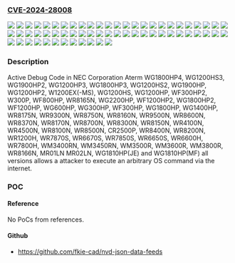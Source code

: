 ### [CVE-2024-28008](https://cve.mitre.org/cgi-bin/cvename.cgi?name=CVE-2024-28008)
![](https://img.shields.io/static/v1?label=Product&message=CR2500P&color=blue)
![](https://img.shields.io/static/v1?label=Product&message=MR01LN&color=blue)
![](https://img.shields.io/static/v1?label=Product&message=MR02LN&color=blue)
![](https://img.shields.io/static/v1?label=Product&message=W1200EX(-MS)&color=blue)
![](https://img.shields.io/static/v1?label=Product&message=W300P&color=blue)
![](https://img.shields.io/static/v1?label=Product&message=WF1200HP&color=blue)
![](https://img.shields.io/static/v1?label=Product&message=WF1200HP2&color=blue)
![](https://img.shields.io/static/v1?label=Product&message=WF300HP&color=blue)
![](https://img.shields.io/static/v1?label=Product&message=WF300HP2&color=blue)
![](https://img.shields.io/static/v1?label=Product&message=WF800HP&color=blue)
![](https://img.shields.io/static/v1?label=Product&message=WG1200HP&color=blue)
![](https://img.shields.io/static/v1?label=Product&message=WG1200HP2&color=blue)
![](https://img.shields.io/static/v1?label=Product&message=WG1200HP3&color=blue)
![](https://img.shields.io/static/v1?label=Product&message=WG1200HS&color=blue)
![](https://img.shields.io/static/v1?label=Product&message=WG1200HS2&color=blue)
![](https://img.shields.io/static/v1?label=Product&message=WG1200HS3&color=blue)
![](https://img.shields.io/static/v1?label=Product&message=WG1400HP&color=blue)
![](https://img.shields.io/static/v1?label=Product&message=WG1800HP&color=blue)
![](https://img.shields.io/static/v1?label=Product&message=WG1800HP2&color=blue)
![](https://img.shields.io/static/v1?label=Product&message=WG1800HP3&color=blue)
![](https://img.shields.io/static/v1?label=Product&message=WG1800HP4&color=blue)
![](https://img.shields.io/static/v1?label=Product&message=WG1810HP(JE)&color=blue)
![](https://img.shields.io/static/v1?label=Product&message=WG1810HP(MF)&color=blue)
![](https://img.shields.io/static/v1?label=Product&message=WG1900HP&color=blue)
![](https://img.shields.io/static/v1?label=Product&message=WG1900HP2&color=blue)
![](https://img.shields.io/static/v1?label=Product&message=WG2200HP&color=blue)
![](https://img.shields.io/static/v1?label=Product&message=WG300HP&color=blue)
![](https://img.shields.io/static/v1?label=Product&message=WG600HP&color=blue)
![](https://img.shields.io/static/v1?label=Product&message=WM3400RN&color=blue)
![](https://img.shields.io/static/v1?label=Product&message=WM3450RN&color=blue)
![](https://img.shields.io/static/v1?label=Product&message=WM3500R&color=blue)
![](https://img.shields.io/static/v1?label=Product&message=WM3600R&color=blue)
![](https://img.shields.io/static/v1?label=Product&message=WM3800R&color=blue)
![](https://img.shields.io/static/v1?label=Product&message=WR1200H&color=blue)
![](https://img.shields.io/static/v1?label=Product&message=WR4100N&color=blue)
![](https://img.shields.io/static/v1?label=Product&message=WR4500N&color=blue)
![](https://img.shields.io/static/v1?label=Product&message=WR6600H&color=blue)
![](https://img.shields.io/static/v1?label=Product&message=WR6650S&color=blue)
![](https://img.shields.io/static/v1?label=Product&message=WR6670S&color=blue)
![](https://img.shields.io/static/v1?label=Product&message=WR7800H&color=blue)
![](https://img.shields.io/static/v1?label=Product&message=WR7850S&color=blue)
![](https://img.shields.io/static/v1?label=Product&message=WR7870S&color=blue)
![](https://img.shields.io/static/v1?label=Product&message=WR8100N&color=blue)
![](https://img.shields.io/static/v1?label=Product&message=WR8150N&color=blue)
![](https://img.shields.io/static/v1?label=Product&message=WR8160N&color=blue)
![](https://img.shields.io/static/v1?label=Product&message=WR8165N&color=blue)
![](https://img.shields.io/static/v1?label=Product&message=WR8166N&color=blue)
![](https://img.shields.io/static/v1?label=Product&message=WR8170N&color=blue)
![](https://img.shields.io/static/v1?label=Product&message=WR8175N&color=blue)
![](https://img.shields.io/static/v1?label=Product&message=WR8200N&color=blue)
![](https://img.shields.io/static/v1?label=Product&message=WR8300N&color=blue)
![](https://img.shields.io/static/v1?label=Product&message=WR8370N&color=blue)
![](https://img.shields.io/static/v1?label=Product&message=WR8400N&color=blue)
![](https://img.shields.io/static/v1?label=Product&message=WR8500N&color=blue)
![](https://img.shields.io/static/v1?label=Product&message=WR8600N&color=blue)
![](https://img.shields.io/static/v1?label=Product&message=WR8700N&color=blue)
![](https://img.shields.io/static/v1?label=Product&message=WR8750N&color=blue)
![](https://img.shields.io/static/v1?label=Product&message=WR9300N&color=blue)
![](https://img.shields.io/static/v1?label=Product&message=WR9500N&color=blue)
![](https://img.shields.io/static/v1?label=Version&message=0%20&color=brightgreen)
![](https://img.shields.io/static/v1?label=Version&message=all%20versions%20&color=brightgreen)
![](https://img.shields.io/static/v1?label=Vulnerability&message=CWE-489%3A%20Active%20Debug%20Code&color=brightgreen)

### Description

Active Debug Code in NEC Corporation Aterm WG1800HP4, WG1200HS3, WG1900HP2, WG1200HP3, WG1800HP3, WG1200HS2, WG1900HP, WG1200HP2, W1200EX(-MS), WG1200HS, WG1200HP, WF300HP2, W300P, WF800HP, WR8165N, WG2200HP, WF1200HP2, WG1800HP2, WF1200HP, WG600HP, WG300HP, WF300HP, WG1800HP, WG1400HP, WR8175N, WR9300N, WR8750N, WR8160N, WR9500N, WR8600N, WR8370N, WR8170N, WR8700N, WR8300N, WR8150N, WR4100N, WR4500N, WR8100N, WR8500N, CR2500P, WR8400N, WR8200N, WR1200H, WR7870S, WR6670S, WR7850S, WR6650S, WR6600H, WR7800H, WM3400RN, WM3450RN, WM3500R, WM3600R, WM3800R, WR8166N, MR01LN MR02LN, WG1810HP(JE) and WG1810HP(MF) all versions allows a attacker to execute an arbitrary OS command via the internet.

### POC

#### Reference
No PoCs from references.

#### Github
- https://github.com/fkie-cad/nvd-json-data-feeds

